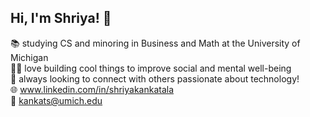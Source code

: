 ## Hi, I'm Shriya! 👋

<!--
**shriyakankatala/shriyakankatala** is a ✨ _special_ ✨ repository because its `README.md` (this file) appears on your GitHub profile.

Here are some ideas to get you started:

- 🔭 I’m currently working on ...
- 🌱 I’m currently learning ...
- 👯 I’m looking to collaborate on ...
- 🤔 I’m looking for help with ...
- 💬 Ask me about ...
- 📫 How to reach me: ...
- 😄 Pronouns: ...
- ⚡ Fun fact: ...
-->

📚 studying CS and minoring in Business and Math at the University of Michigan  
👩‍💻 love building cool things to improve social and mental well-being  
🤝 always looking to connect with others passionate about technology!  
🌐 <a href="https://www.linkedin.com/in/shriyakankatala" target="_blank">www.linkedin.com/in/shriyakankatala</a>  
💌 kankats@umich.edu  
